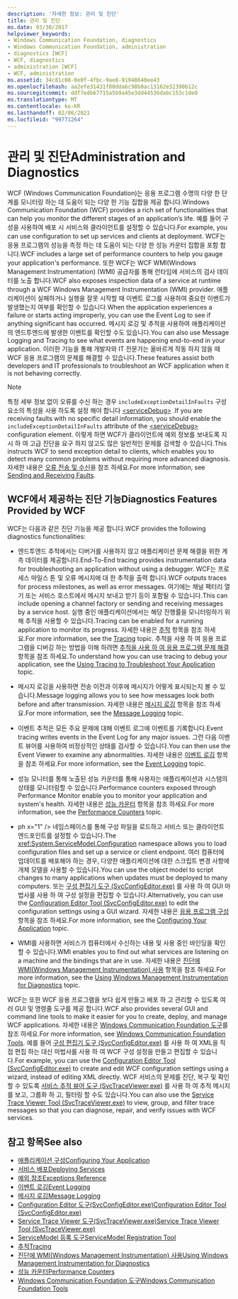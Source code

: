 ```yaml
---
description: '자세한 정보: 관리 및 진단'
title: 관리 및 진단
ms.date: 03/30/2017
helpviewer_keywords:
- Windows Communication Foundation, diagnostics
- Windows Communication Foundation, administration
- diagnostics [WCF]
- WCF, diagnostics
- administration [WCF]
- WCF, administration
ms.assetid: 34c81c08-0e0f-4fbc-9ae8-91948640ee43
ms.openlocfilehash: aa2efe31431f80dda6c98b0ac13162e32390b12c
ms.sourcegitcommit: ddf7edb67715a5b9a45e3dd44536dabc153c1de0
ms.translationtype: MT
ms.contentlocale: ko-KR
ms.lasthandoff: 02/06/2021
ms.locfileid: "99771264"
---
```

# <a name="administration-and-diagnostics"></a><span data-ttu-id="5c6d0-103">관리 및 진단</span><span class="sxs-lookup"><span data-stu-id="5c6d0-103">Administration and Diagnostics</span></span>

<span data-ttu-id="5c6d0-104">WCF (Windows Communication Foundation)는 응용 프로그램 수명의 다양 한 단계를 모니터링 하는 데 도움이 되는 다양 한 기능 집합을 제공 합니다.</span><span class="sxs-lookup"><span data-stu-id="5c6d0-104">Windows Communication Foundation (WCF) provides a rich set of functionalities that can help you monitor the different stages of an application’s life.</span></span> <span data-ttu-id="5c6d0-105">예를 들어 구성을 사용하여 배포 시 서비스와 클라이언트를 설정할 수 있습니다.</span><span class="sxs-lookup"><span data-stu-id="5c6d0-105">For example, you can use configuration to set up services and clients at deployment.</span></span> <span data-ttu-id="5c6d0-106">WCF는 응용 프로그램의 성능을 측정 하는 데 도움이 되는 다양 한 성능 카운터 집합을 포함 합니다.</span><span class="sxs-lookup"><span data-stu-id="5c6d0-106">WCF includes a large set of performance counters to help you gauge your application's performance.</span></span> <span data-ttu-id="5c6d0-107">또한 WCF는 WCF WMI(Windows Management Instrumentation) (WMI) 공급자를 통해 런타임에 서비스의 검사 데이터를 노출 합니다.</span><span class="sxs-lookup"><span data-stu-id="5c6d0-107">WCF also exposes inspection data of a service at runtime through a WCF Windows Management Instrumentation (WMI) provider.</span></span> <span data-ttu-id="5c6d0-108">애플리케이션이 실패하거나 실행을 잘못 시작할 때 이벤트 로그를 사용하여 중요한 이벤트가 발생했는지 여부를 확인할 수 있습니다.</span><span class="sxs-lookup"><span data-stu-id="5c6d0-108">When the application experiences a failure or starts acting improperly, you can use the Event Log to see if anything significant has occurred.</span></span> <span data-ttu-id="5c6d0-109">메시지 로깅 및 추적을 사용하여 애플리케이션의 엔드투엔드에 발생한 이벤트를 확인할 수도 있습니다.</span><span class="sxs-lookup"><span data-stu-id="5c6d0-109">You can also use Message Logging and Tracing to see what events are happening end-to-end in your application.</span></span> <span data-ttu-id="5c6d0-110">이러한 기능을 통해 개발자와 IT 전문가는 올바르게 작동 하지 않을 때 WCF 응용 프로그램의 문제를 해결할 수 있습니다.</span><span class="sxs-lookup"><span data-stu-id="5c6d0-110">These features assist both developers and IT professionals to troubleshoot an WCF application when it is not behaving correctly.</span></span>  
  
> [!NOTE]
> <span data-ttu-id="5c6d0-111">특정 세부 정보 없이 오류를 수신 하는 경우 `includeExceptionDetailInFaults` 구성 요소의 특성을 사용 하도록 설정 해야 합니다 [\<serviceDebug>](../../configure-apps/file-schema/wcf/servicedebug.md) .</span><span class="sxs-lookup"><span data-stu-id="5c6d0-111">If you are receiving faults with no specific detail information, you should enable the `includeExceptionDetailInFaults` attribute of the [\<serviceDebug>](../../configure-apps/file-schema/wcf/servicedebug.md) configuration element.</span></span> <span data-ttu-id="5c6d0-112">이렇게 하면 WCF가 클라이언트에 예외 정보를 보내도록 지시 하 여 고급 진단을 요구 하지 않고도 많은 일반적인 문제를 검색할 수 있습니다.</span><span class="sxs-lookup"><span data-stu-id="5c6d0-112">This instructs WCF to send exception detail to clients, which enables you to detect many common problems without requiring more advanced diagnosis.</span></span> <span data-ttu-id="5c6d0-113">자세한 내용은 [오류 전송 및 수신](../sending-and-receiving-faults.md)을 참조 하세요.</span><span class="sxs-lookup"><span data-stu-id="5c6d0-113">For more information, see [Sending and Receiving Faults](../sending-and-receiving-faults.md).</span></span>  
  
## <a name="diagnostics-features-provided-by-wcf"></a><span data-ttu-id="5c6d0-114">WCF에서 제공하는 진단 기능</span><span class="sxs-lookup"><span data-stu-id="5c6d0-114">Diagnostics Features Provided by WCF</span></span>  

 <span data-ttu-id="5c6d0-115">WCF는 다음과 같은 진단 기능을 제공 합니다.</span><span class="sxs-lookup"><span data-stu-id="5c6d0-115">WCF provides the following diagnostics functionalities:</span></span>  
  
- <span data-ttu-id="5c6d0-116">엔드투엔드 추적에서는 디버거를 사용하지 않고 애플리케이션 문제 해결을 위한 계측 데이터를 제공합니다.</span><span class="sxs-lookup"><span data-stu-id="5c6d0-116">End-To-End tracing provides instrumentation data for troubleshooting an application without using a debugger.</span></span> <span data-ttu-id="5c6d0-117">WCF는 프로세스 마일스 톤 및 오류 메시지에 대 한 추적을 출력 합니다.</span><span class="sxs-lookup"><span data-stu-id="5c6d0-117">WCF outputs traces for process milestones, as well as error messages.</span></span> <span data-ttu-id="5c6d0-118">여기에는 채널 팩터리 열기 또는 서비스 호스트에서 메시지 보내고 받기 등이 포함될 수 있습니다.</span><span class="sxs-lookup"><span data-stu-id="5c6d0-118">This can include opening a channel factory or sending and receiving messages by a service host.</span></span> <span data-ttu-id="5c6d0-119">실행 중인 애플리케이션에서는 해당 진행률을 모니터링하기 위해 추적을 사용할 수 있습니다.</span><span class="sxs-lookup"><span data-stu-id="5c6d0-119">Tracing can be enabled for a running application to monitor its progress.</span></span> <span data-ttu-id="5c6d0-120">자세한 내용은 [추적](./tracing/index.md) 항목을 참조 하세요.</span><span class="sxs-lookup"><span data-stu-id="5c6d0-120">For more information, see the [Tracing](./tracing/index.md) topic.</span></span> <span data-ttu-id="5c6d0-121">추적을 사용 하 여 응용 프로그램을 디버깅 하는 방법을 이해 하려면 [추적을 사용 하 여 응용 프로그램 문제 해결](./tracing/using-tracing-to-troubleshoot-your-application.md) 항목을 참조 하세요.</span><span class="sxs-lookup"><span data-stu-id="5c6d0-121">To understand how you can use tracing to debug your application, see the [Using Tracing to Troubleshoot Your Application](./tracing/using-tracing-to-troubleshoot-your-application.md) topic.</span></span>  
  
- <span data-ttu-id="5c6d0-122">메시지 로깅을 사용하면 전송 이전과 이후에 메시지가 어떻게 표시되는지 볼 수 있습니다.</span><span class="sxs-lookup"><span data-stu-id="5c6d0-122">Message logging allows you to see how messages look both before and after transmission.</span></span> <span data-ttu-id="5c6d0-123">자세한 내용은 [메시지 로깅](message-logging.md) 항목을 참조 하세요.</span><span class="sxs-lookup"><span data-stu-id="5c6d0-123">For more information, see the [Message Logging](message-logging.md) topic.</span></span>  
  
- <span data-ttu-id="5c6d0-124">이벤트 추적은 모든 주요 문제에 대해 이벤트 로그에 이벤트를 기록합니다.</span><span class="sxs-lookup"><span data-stu-id="5c6d0-124">Event tracing writes events in the Event Log for any major issues.</span></span> <span data-ttu-id="5c6d0-125">그런 다음 이벤트 뷰어를 사용하여 비정상적인 상태를 검사할 수 있습니다.</span><span class="sxs-lookup"><span data-stu-id="5c6d0-125">You can then use the Event Viewer to examine any abnormalities.</span></span> <span data-ttu-id="5c6d0-126">자세한 내용은 [이벤트 로깅](./event-logging/index.md) 항목을 참조 하세요.</span><span class="sxs-lookup"><span data-stu-id="5c6d0-126">For more information, see the [Event Logging](./event-logging/index.md) topic.</span></span>  
  
- <span data-ttu-id="5c6d0-127">성능 모니터를 통해 노출된 성능 카운터를 통해 사용자는 애플리케이션과 시스템의 상태를 모니터링할 수 있습니다.</span><span class="sxs-lookup"><span data-stu-id="5c6d0-127">Performance counters exposed through Performance Monitor enable you to monitor your application and system's health.</span></span> <span data-ttu-id="5c6d0-128">자세한 내용은 [성능 카운터](./performance-counters/index.md) 항목을 참조 하세요.</span><span class="sxs-lookup"><span data-stu-id="5c6d0-128">For more information, see the [Performance Counters](./performance-counters/index.md) topic.</span></span>  
  
- <span data-ttu-id="5c6d0-129">ph x="1" /&gt; 네임스페이스를 통해 구성 파일을 로드하고 서비스 또는 클라이언트 엔드포인트를 설정할 수 있습니다.</span><span class="sxs-lookup"><span data-stu-id="5c6d0-129">The <xref:System.ServiceModel.Configuration> namespace allows you to load configuration files and set up a service or client endpoint.</span></span> <span data-ttu-id="5c6d0-130">여러 컴퓨터에 업데이트를 배포해야 하는 경우, 다양한 애플리케이션에 대한 스크립트 변경 사항에 개체 모델을 사용할 수 있습니다.</span><span class="sxs-lookup"><span data-stu-id="5c6d0-130">You can use the object model to script changes to many applications when updates must be deployed to many computers.</span></span> <span data-ttu-id="5c6d0-131">또는 [구성 편집기 도구 (SvcConfigEditor.exe)](../configuration-editor-tool-svcconfigeditor-exe.md) 를 사용 하 여 GUI 마법사를 사용 하 여 구성 설정을 편집할 수 있습니다.</span><span class="sxs-lookup"><span data-stu-id="5c6d0-131">Alternatively, you can use the [Configuration Editor Tool (SvcConfigEditor.exe)](../configuration-editor-tool-svcconfigeditor-exe.md) to edit the configuration settings using a GUI wizard.</span></span> <span data-ttu-id="5c6d0-132">자세한 내용은 [응용 프로그램 구성](configuring-your-application.md) 항목을 참조 하세요.</span><span class="sxs-lookup"><span data-stu-id="5c6d0-132">For more information, see the [Configuring Your Application](configuring-your-application.md) topic.</span></span>  
  
- <span data-ttu-id="5c6d0-133">WMI를 사용하면 서비스가 컴퓨터에서 수신하는 내용 및 사용 중인 바인딩을 확인할 수 있습니다.</span><span class="sxs-lookup"><span data-stu-id="5c6d0-133">WMI enables you to find out what services are listening on a machine and the bindings that are in use.</span></span> <span data-ttu-id="5c6d0-134">자세한 내용은 [진단에 WMI(Windows Management Instrumentation) 사용](./wmi/index.md) 항목을 참조 하세요.</span><span class="sxs-lookup"><span data-stu-id="5c6d0-134">For more information, see the [Using Windows Management Instrumentation for Diagnostics](./wmi/index.md) topic.</span></span>  
  
 <span data-ttu-id="5c6d0-135">WCF는 또한 WCF 응용 프로그램을 보다 쉽게 만들고 배포 하 고 관리할 수 있도록 여러 GUI 및 명령줄 도구를 제공 합니다.</span><span class="sxs-lookup"><span data-stu-id="5c6d0-135">WCF also provides several GUI and command line tools to make it easier for you to create, deploy, and manage WCF applications.</span></span> <span data-ttu-id="5c6d0-136">자세한 내용은 [Windows Communication Foundation 도구](../tools.md)를 참조 하세요.</span><span class="sxs-lookup"><span data-stu-id="5c6d0-136">For more information, see [Windows Communication Foundation Tools](../tools.md).</span></span> <span data-ttu-id="5c6d0-137">예를 들어 [구성 편집기 도구 (SvcConfigEditor.exe)](../configuration-editor-tool-svcconfigeditor-exe.md) 를 사용 하 여 XML을 직접 편집 하는 대신 마법사를 사용 하 여 WCF 구성 설정을 만들고 편집할 수 있습니다.</span><span class="sxs-lookup"><span data-stu-id="5c6d0-137">For example, you can use the [Configuration Editor Tool (SvcConfigEditor.exe)](../configuration-editor-tool-svcconfigeditor-exe.md) to create and edit WCF configuration settings using a wizard, instead of editing XML directly.</span></span> <span data-ttu-id="5c6d0-138">WCF 서비스의 문제를 진단, 복구 및 확인할 수 있도록 [서비스 추적 뷰어 도구 (SvcTraceViewer.exe)](../service-trace-viewer-tool-svctraceviewer-exe.md) 를 사용 하 여 추적 메시지를 보고, 그룹화 하 고, 필터링 할 수도 있습니다.</span><span class="sxs-lookup"><span data-stu-id="5c6d0-138">You can also use the [Service Trace Viewer Tool (SvcTraceViewer.exe)](../service-trace-viewer-tool-svctraceviewer-exe.md) to view, group, and filter trace messages so that you can diagnose, repair, and verify issues with WCF services.</span></span>  
  
## <a name="see-also"></a><span data-ttu-id="5c6d0-139">참고 항목</span><span class="sxs-lookup"><span data-stu-id="5c6d0-139">See also</span></span>

- [<span data-ttu-id="5c6d0-140">애플리케이션 구성</span><span class="sxs-lookup"><span data-stu-id="5c6d0-140">Configuring Your Application</span></span>](configuring-your-application.md)
- [<span data-ttu-id="5c6d0-141">서비스 배포</span><span class="sxs-lookup"><span data-stu-id="5c6d0-141">Deploying Services</span></span>](deploying-services.md)
- [<span data-ttu-id="5c6d0-142">예외 참조</span><span class="sxs-lookup"><span data-stu-id="5c6d0-142">Exceptions Reference</span></span>](./exceptions-reference/index.md)
- [<span data-ttu-id="5c6d0-143">이벤트 로깅</span><span class="sxs-lookup"><span data-stu-id="5c6d0-143">Event Logging</span></span>](./event-logging/index.md)
- [<span data-ttu-id="5c6d0-144">메시지 로깅</span><span class="sxs-lookup"><span data-stu-id="5c6d0-144">Message Logging</span></span>](message-logging.md)
- [<span data-ttu-id="5c6d0-145">Configuration Editor 도구(SvcConfigEditor.exe)</span><span class="sxs-lookup"><span data-stu-id="5c6d0-145">Configuration Editor Tool (SvcConfigEditor.exe)</span></span>](../configuration-editor-tool-svcconfigeditor-exe.md)
- [<span data-ttu-id="5c6d0-146">Service Trace Viewer 도구(SvcTraceViewer.exe)</span><span class="sxs-lookup"><span data-stu-id="5c6d0-146">Service Trace Viewer Tool (SvcTraceViewer.exe)</span></span>](../service-trace-viewer-tool-svctraceviewer-exe.md)
- [<span data-ttu-id="5c6d0-147">ServiceModel 등록 도구</span><span class="sxs-lookup"><span data-stu-id="5c6d0-147">ServiceModel Registration Tool</span></span>](servicemodel-registration-tool.md)
- [<span data-ttu-id="5c6d0-148">추적</span><span class="sxs-lookup"><span data-stu-id="5c6d0-148">Tracing</span></span>](./tracing/index.md)
- [<span data-ttu-id="5c6d0-149">진단에 WMI(Windows Management Instrumentation) 사용</span><span class="sxs-lookup"><span data-stu-id="5c6d0-149">Using Windows Management Instrumentation for Diagnostics</span></span>](./wmi/index.md)
- [<span data-ttu-id="5c6d0-150">성능 카운터</span><span class="sxs-lookup"><span data-stu-id="5c6d0-150">Performance Counters</span></span>](./performance-counters/index.md)
- [<span data-ttu-id="5c6d0-151">Windows Communication Foundation 도구</span><span class="sxs-lookup"><span data-stu-id="5c6d0-151">Windows Communication Foundation Tools</span></span>](../tools.md)
